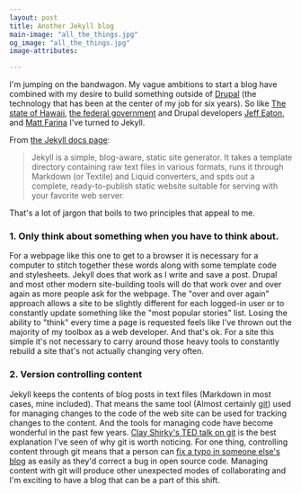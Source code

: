 ```yaml
--- 
layout: post
title: Another Jekyll blog
main-image: "all_the_things.jpg"
og_image: "all_the_things.jpg"
image-attributes:

---
```



I'm jumping on the bandwagon. My vague ambitions to start a blog have combined with my desire to build something outside of [Drupal](https://drupal.org) (the technology that has been at the center of my job for six years). So like [The state of Hawaii](http://portal.ehawaii.gov/page/developers/), [the federal government](http://developmentseed.org/blog/new-healthcare-gov-is-open-and-cms-free/) and Drupal developers  [Jeff Eaton](http://angrylittletree.com/), and [Matt Farina](http://engineeredweb.com/blog/why-switched-to-jekyll/) I've turned to Jekyll.

From [the Jekyll docs page](http://jekyllrb.com/docs/home/):

> Jekyll is a simple, blog-aware, static site generator. It takes a template directory containing raw text files in various formats, runs it through Markdown (or Textile) and Liquid converters, and spits out a complete, ready-to-publish static website suitable for serving with your favorite web server.

That's a lot of jargon that boils to two principles that appeal to me.

### 1. Only think about something when you have to think about.
For a webpage like this one to get to a browser it is necessary for a computer to stitch together these words along with some template code and stylesheets. Jekyll does that work as I write and save a post. Drupal and most other modern site-building tools will do that work over and over again as more people ask for the webpage. The "over and over again" approach allows a site to be slightly different for each logged-in user or to constantly update something like the "most popular stories" list. Losing the ability to "think" every time a page is requested feels like I've thrown out the majority of my toolbox as a web developer. And that's ok. For a site this simple it's not necessary to carry around those heavy tools to constantly rebuild a site that's not actually changing very often.

### 2. Version controlling content
Jekyll keeps the contents of blog posts in text files (Markdown in most cases, mine included). That means the same tool (Almost certainly [git](http://git-scm.com/)) used for managing changes to the code of the web site can be used for tracking changes to the content. And the tools for managing code have become wonderful in the past few years. [Clay Shirky's TED talk on git](http://www.ted.com/talks/clay_shirky_how_the_internet_will_one_day_transform_government.html) is the best explanation I've seen of why git is worth noticing. For one thing, controlling content through git means that a person can [fix a typo in someone else's blog](https://github.com/eaton/eaton.github.com/commit/fd2b2b5ab42296cb803c6fca19e944ab60a061bc) as easily as they'd correct a bug in open source code. Managing content with git will produce other unexpected modes of collaborating and I'm exciting to have a blog that can be a part of this shift.






